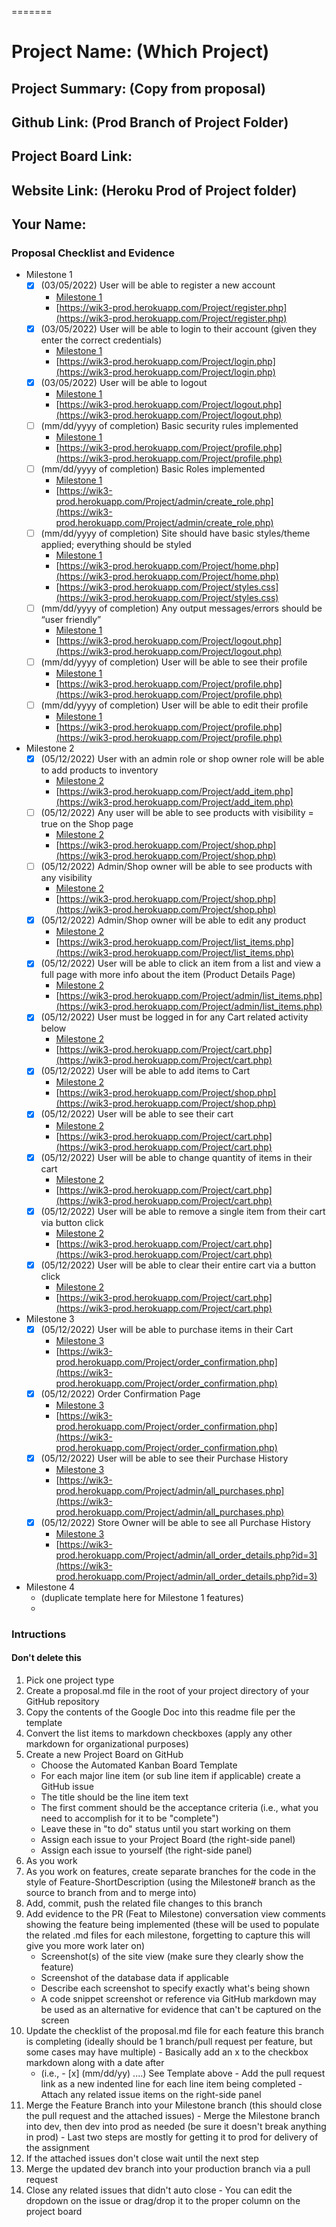=======
# Project Name: (Which Project)
## Project Summary: (Copy from proposal)
## Github Link: (Prod Branch of Project Folder)
## Project Board Link: 
## Website Link: (Heroku Prod of Project folder)
## Your Name:

<!-- Line item / Feature template (use this for each bullet point) -- DO NOT DELETE THIS SECTION


- [ ] \(mm/dd/yyyy of completion) Feature Title (from the proposal bullet point, if it's a sub-point indent it properly)
  -  Link to related .md file: [Link Name](link url)

 End Line item / Feature Template -- DO NOT DELETE THIS SECTION --> 
 
 
### Proposal Checklist and Evidence

- Milestone 1
    - [x] \(03/05/2022) User will be able to register a new account
        -  [Milestone 1](https://github.com/wik37/IT-202/blob/Milestone1/public_html/Project/milestone1.md)
        -  [https://wik3-prod.herokuapp.com/Project/register.php](https://wik3-prod.herokuapp.com/Project/register.php)
    - [x] \(03/05/2022)  User will be able to login to their account (given they enter the correct credentials)
        -  [Milestone 1](https://github.com/wik37/IT-202/blob/Milestone1/public_html/Project/milestone1.md)
        -  [https://wik3-prod.herokuapp.com/Project/login.php](https://wik3-prod.herokuapp.com/Project/login.php)
    - [x] \(03/05/2022) User will be able to logout
        -  [Milestone 1](https://github.com/wik37/IT-202/blob/Milestone1/public_html/Project/milestone1.md)
        -  [https://wik3-prod.herokuapp.com/Project/logout.php](https://wik3-prod.herokuapp.com/Project/logout.php)
    - [ ] \(mm/dd/yyyy of completion) Basic security rules implemented
        -  [Milestone 1](https://github.com/wik37/IT-202/blob/Milestone1/public_html/Project/milestone1.md)
        -  [https://wik3-prod.herokuapp.com/Project/profile.php](https://wik3-prod.herokuapp.com/Project/profile.php)
    - [ ] \(mm/dd/yyyy of completion) Basic Roles implemented
        -  [Milestone 1](https://github.com/wik37/IT-202/blob/Milestone1/public_html/Project/milestone1.md)
        -  [https://wik3-prod.herokuapp.com/Project/admin/create_role.php](https://wik3-prod.herokuapp.com/Project/admin/create_role.php)
    - [ ] \(mm/dd/yyyy of completion)  Site should have basic styles/theme applied; everything should be styled
        -  [Milestone 1](https://github.com/wik37/IT-202/blob/Milestone1/public_html/Project/milestone1.md)
        -  [https://wik3-prod.herokuapp.com/Project/home.php](https://wik3-prod.herokuapp.com/Project/home.php)
        -  [https://wik3-prod.herokuapp.com/Project/styles.css](https://wik3-prod.herokuapp.com/Project/styles.css)
    - [ ] \(mm/dd/yyyy of completion) Any output messages/errors should be “user friendly”
        -  [Milestone 1](https://github.com/wik37/IT-202/blob/Milestone1/public_html/Project/milestone1.md)
        -  [https://wik3-prod.herokuapp.com/Project/logout.php](https://wik3-prod.herokuapp.com/Project/logout.php)
    - [ ] \(mm/dd/yyyy of completion) User will be able to see their profile
        -  [Milestone 1](https://github.com/wik37/IT-202/blob/Milestone1/public_html/Project/milestone1.md)
        -  [https://wik3-prod.herokuapp.com/Project/profile.php](https://wik3-prod.herokuapp.com/Project/profile.php)
    - [ ] \(mm/dd/yyyy of completion) User will be able to edit their profile
        -  [Milestone 1](https://github.com/wik37/IT-202/blob/Milestone1/public_html/Project/milestone1.md)
        -  [https://wik3-prod.herokuapp.com/Project/profile.php](https://wik3-prod.herokuapp.com/Project/profile.php)

- Milestone 2
    - [x] \(05/12/2022) User with an admin role or shop owner role will be able to add products to inventory
        -  [Milestone 2](https://github.com/wik37/IT-202/blob/Milestone2/public_html/Project/Milestone2.md)
        -  [https://wik3-prod.herokuapp.com/Project/add_item.php](https://wik3-prod.herokuapp.com/Project/add_item.php)
    - [ ] \(05/12/2022)  Any user will be able to see products with visibility = true on the Shop page
        -  [Milestone 2](https://github.com/wik37/IT-202/blob/Milestone2/public_html/Project/Milestone2.md)
        -  [https://wik3-prod.herokuapp.com/Project/shop.php](https://wik3-prod.herokuapp.com/Project/shop.php)
    - [ ] \(05/12/2022) Admin/Shop owner will be able to see products with any visibility
        -  [Milestone 2](https://github.com/wik37/IT-202/blob/Milestone2/public_html/Project/Milestone2.md)
        -  [https://wik3-prod.herokuapp.com/Project/shop.php](https://wik3-prod.herokuapp.com/Project/shop.php)
    - [x] \(05/12/2022) Admin/Shop owner will be able to edit any product
        -  [Milestone 2](https://github.com/wik37/IT-202/blob/Milestone2/public_html/Project/Milestone2.md)
        -  [https://wik3-prod.herokuapp.com/Project/list_items.php](https://wik3-prod.herokuapp.com/Project/list_items.php)
    - [x] \(05/12/2022) User will be able to click an item from a list and view a full page with more info about the item (Product Details Page)
        -  [Milestone 2](https://github.com/wik37/IT-202/blob/Milestone2/public_html/Project/Milestone2.md)
        -  [https://wik3-prod.herokuapp.com/Project/admin/list_items.php](https://wik3-prod.herokuapp.com/Project/admin/list_items.php)
    - [x] \(05/12/2022)  User must be logged in for any Cart related activity below
        -  [Milestone 2](https://github.com/wik37/IT-202/blob/Milestone2/public_html/Project/Milestone2.md)
        -  [https://wik3-prod.herokuapp.com/Project/cart.php](https://wik3-prod.herokuapp.com/Project/cart.php)
    - [x] \(05/12/2022) User will be able to add items to Cart
        -  [Milestone 2](https://github.com/wik37/IT-202/blob/Milestone2/public_html/Project/Milestone2.md)
        -  [https://wik3-prod.herokuapp.com/Project/shop.php](https://wik3-prod.herokuapp.com/Project/shop.php)
    - [x] \(05/12/2022) User will be able to see their cart
        -  [Milestone 2](https://github.com/wik37/IT-202/blob/Milestone2/public_html/Project/Milestone2.md)
        -  [https://wik3-prod.herokuapp.com/Project/cart.php](https://wik3-prod.herokuapp.com/Project/cart.php)
    - [x] \(05/12/2022) User will be able to change quantity of items in their cart
        -  [Milestone 2](https://github.com/wik37/IT-202/blob/Milestone2/public_html/Project/Milestone2.md)
        -  [https://wik3-prod.herokuapp.com/Project/cart.php](https://wik3-prod.herokuapp.com/Project/cart.php)
    - [x] \(05/12/2022) User will be able to remove a single item from their cart via button click
        -  [Milestone 2](https://github.com/wik37/IT-202/blob/Milestone2/public_html/Project/Milestone2.md)
        -  [https://wik3-prod.herokuapp.com/Project/cart.php](https://wik3-prod.herokuapp.com/Project/cart.php)
    - [x] \(05/12/2022) User will be able to clear their entire cart via a button click
        -  [Milestone 2](https://github.com/wik37/IT-202/blob/Milestone2/public_html/Project/Milestone2.md)
        -  [https://wik3-prod.herokuapp.com/Project/cart.php](https://wik3-prod.herokuapp.com/Project/cart.php)
- Milestone 3
    - [x] \(05/12/2022) User will be able to purchase items in their Cart
        -  [Milestone 3](https://github.com/wik37/IT-202/blob/Milestone3/public_html/Project/milestone3.md)
        -  [https://wik3-prod.herokuapp.com/Project/order_confirmation.php](https://wik3-prod.herokuapp.com/Project/order_confirmation.php)
    - [x] \(05/12/2022) Order Confirmation Page
        -  [Milestone 3](https://github.com/wik37/IT-202/blob/Milestone3/public_html/Project/milestone3.md)
        -  [https://wik3-prod.herokuapp.com/Project/order_confirmation.php](https://wik3-prod.herokuapp.com/Project/order_confirmation.php)
    - [x] \(05/12/2022) User will be able to see their Purchase History
        -  [Milestone 3](https://github.com/wik37/IT-202/blob/Milestone3/public_html/Project/milestone3.md)
        -  [https://wik3-prod.herokuapp.com/Project/admin/all_purchases.php](https://wik3-prod.herokuapp.com/Project/admin/all_purchases.php)
    - [x] \(05/12/2022) Store Owner will be able to see all Purchase History
        -  [Milestone 3](https://github.com/wik37/IT-202/blob/Milestone3/public_html/Project/milestone3.md)
        -  [https://wik3-prod.herokuapp.com/Project/admin/all_order_details.php?id=3](https://wik3-prod.herokuapp.com/Project/admin/all_order_details.php?id=3)
- Milestone 4
  - (duplicate template here for Milestone 1 features)
  - 
### Intructions
#### Don't delete this
1. Pick one project type
2. Create a proposal.md file in the root of your project directory of your GitHub repository
3. Copy the contents of the Google Doc into this readme file per the template
4. Convert the list items to markdown checkboxes (apply any other markdown for organizational purposes)
5. Create a new Project Board on GitHub
   - Choose the Automated Kanban Board Template
   - For each major line item (or sub line item if applicable) create a GitHub issue
   - The title should be the line item text
   - The first comment should be the acceptance criteria (i.e., what you need to accomplish for it to be "complete")
   - Leave these in "to do" status until you start working on them
   - Assign each issue to your Project Board (the right-side panel)
   - Assign each issue to yourself (the right-side panel)
6. As you work
  1. As you work on features, create separate branches for the code in the style of Feature-ShortDescription (using the Milestone# branch as the source to branch from and to merge into)
  2. Add, commit, push the related file changes to this branch
  3. Add evidence to the PR (Feat to Milestone) conversation view comments showing the feature being implemented (these will be used to populate the related .md files for each milestone, forgetting to capture this will give you more work later on)
     - Screenshot(s) of the site view (make sure they clearly show the feature)
     - Screenshot of the database data if applicable
     - Describe each screenshot to specify exactly what's being shown
     - A code snippet screenshot or reference via GitHub markdown may be used as an alternative for evidence that can't be captured on the screen
  4. Update the checklist of the proposal.md file for each feature this branch is completing (ideally should be 1 branch/pull request per feature, but some cases may have multiple)
    - Basically add an x to the checkbox markdown along with a date after
      - (i.e.,   - [x] (mm/dd/yy) ....) See Template above
    - Add the pull request link as a new indented line for each line item being completed
    - Attach any related issue items on the right-side panel
  5. Merge the Feature Branch into your Milestone branch (this should close the pull request and the attached issues)
    - Merge the Milestone branch into dev, then dev into prod as needed (be sure it doesn't break anything in prod)
    - Last two steps are mostly for getting it to prod for delivery of the assignment 
  7. If the attached issues don't close wait until the next step
  8. Merge the updated dev branch into your production branch via a pull request
  9. Close any related issues that didn't auto close
    - You can edit the dropdown on the issue or drag/drop it to the proper column on the project board
